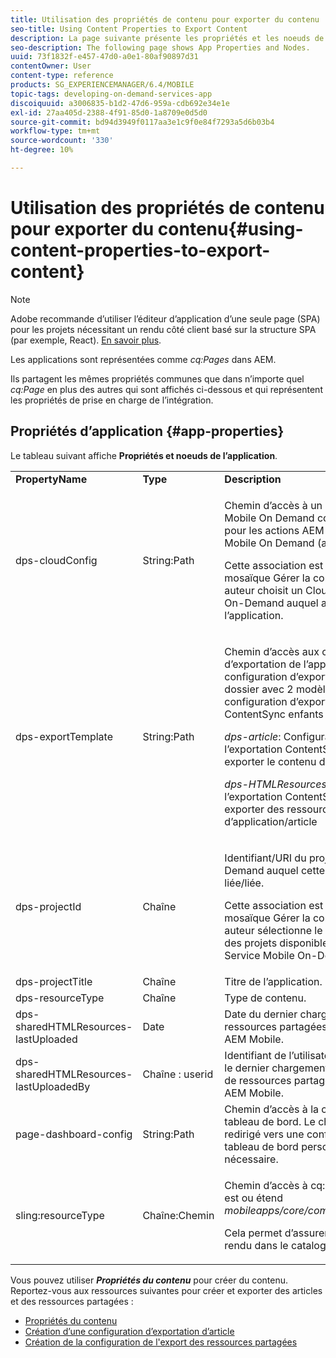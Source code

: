```yaml
---
title: Utilisation des propriétés de contenu pour exporter du contenu
seo-title: Using Content Properties to Export Content
description: La page suivante présente les propriétés et les noeuds de l’application.
seo-description: The following page shows App Properties and Nodes.
uuid: 73f1832f-e457-47d0-a0e1-80af90897d31
contentOwner: User
content-type: reference
products: SG_EXPERIENCEMANAGER/6.4/MOBILE
topic-tags: developing-on-demand-services-app
discoiquuid: a3006835-b1d2-47d6-959a-cdb692e34e1e
exl-id: 27aa405d-2388-4f91-85d0-1a8709e0d5d0
source-git-commit: bd94d3949f0117aa3e1c9f0e84f7293a5d6b03b4
workflow-type: tm+mt
source-wordcount: '330'
ht-degree: 10%

---
```


# Utilisation des propriétés de contenu pour exporter du contenu{#using-content-properties-to-export-content}

>[!NOTE]
>
>Adobe recommande d’utiliser l’éditeur d’application d’une seule page (SPA) pour les projets nécessitant un rendu côté client basé sur la structure SPA (par exemple, React). [En savoir plus](/help/sites-developing/spa-overview.md).

Les applications sont représentées comme *cq:Pages* dans AEM.

Ils partagent les mêmes propriétés communes que dans n’importe quel *cq:Page* en plus des autres qui sont affichés ci-dessous et qui représentent les propriétés de prise en charge de l’intégration.

## Propriétés d’application {#app-properties}

Le tableau suivant affiche **Propriétés et noeuds de l’application**.

<table>
 <tbody>
  <tr>
   <td><strong>PropertyName</strong></td>
   <td><strong>Type</strong></td>
   <td><strong>Description</strong></td>
  </tr>
  <tr>
   <td>dps-cloudConfig</td>
   <td>String:Path</td>
   <td><p>Chemin d’accès à un Cloud Service Mobile On Demand configuré. Utilisé pour les actions AEM Mobile vers Mobile On Demand (appel API)</p> <p>Cette association est configurée via la mosaïque Gérer la connexion lorsqu’un auteur choisit un Cloud Service Mobile On-Demand auquel associer l’application.</p> </td>
  </tr>
  <tr>
   <td>dps-exportTemplate</td>
   <td>String:Path</td>
   <td><p>Chemin d’accès aux configurations d’exportation de l’application. La configuration d’exportation est un dossier avec 2 modèles de configuration d’exportation ContentSync enfants ;</p> <p><i>dps-article</i>: Configuration de l’exportation ContentSync pour exporter le contenu d’un article</p> <p><i>dps-HTMLResources</i>: Configuration de l’exportation ContentSync pour exporter des ressources partagées d’application/article</p> </td>
  </tr>
  <tr>
   <td>dps-projectId</td>
   <td>Chaîne</td>
   <td><p>Identifiant/URI du projet Mobile On-Demand auquel cette application est liée/liée.</p> <p>Cette association est configurée via la mosaïque Gérer la connexion lorsqu’un auteur sélectionne le projet dans la liste des projets disponibles pour le Cloud Service Mobile On-Demand associé.</p> </td>
  </tr>
  <tr>
   <td>dps-projectTitle</td>
   <td>Chaîne</td>
   <td>Titre de l’application.</td>
  </tr>
  <tr>
   <td>dps-resourceType</td>
   <td>Chaîne</td>
   <td>Type de contenu.</td>
  </tr>
  <tr>
   <td>dps-sharedHTMLResources-lastUploaded</td>
   <td>Date </td>
   <td>Date du dernier chargement des ressources partagées depuis AEM vers AEM Mobile.</td>
  </tr>
  <tr>
   <td>dps-sharedHTMLResources-lastUploadedBy</td>
   <td>Chaîne : userid</td>
   <td>Identifiant de l’utilisateur qui a effectué le dernier chargement de la demande de ressources partagées d’AEM vers AEM Mobile.</td>
  </tr>
  <tr>
   <td>page-dashboard-config</td>
   <td>String:Path</td>
   <td>Chemin d’accès à la configuration d’un tableau de bord. Le chemin peut être redirigé vers une configuration de tableau de bord personnalisée, si nécessaire.</td>
  </tr>
  <tr>
   <td>sling:resourceType</td>
   <td>Chaîne:Chemin</td>
   <td><p>Chemin d’accès à cq:Component qui est ou étend <i>mobileapps/core/components/instance.</i></p> <p>Cela permet d’assurer la présence et le rendu dans le catalogue d’applications.</p> </td>
  </tr>
 </tbody>
</table>

Vous pouvez utiliser ***Propriétés du contenu*** pour créer du contenu. Reportez-vous aux ressources suivantes pour créer et exporter des articles et des ressources partagées :

* [Propriétés du contenu](/help/mobile/content-properties.md)
* [Création d’une configuration d’exportation d’article](/help/mobile/creating-article-export-configuration.md)
* [Création de la configuration de l&#39;export des ressources partagées](/help/mobile/creating-shared-resources-export-configuration.md)
